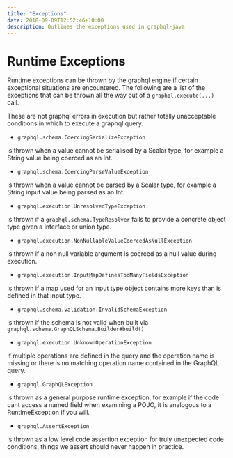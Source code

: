 ```yaml
---
title: "Exceptions"
date: 2018-09-09T12:52:46+10:00
description: Outlines the exceptions used in graphql-java
---
```

# Runtime Exceptions

Runtime exceptions can be thrown by the graphql engine if certain exceptional situations are encountered.  The following
are a list of the exceptions that can be thrown all the way out of a ``graphql.execute(...)`` call.

These are not graphql errors in execution but rather totally unacceptable conditions in which to execute a graphql query.

 -  `graphql.schema.CoercingSerializeException`

 is thrown when a value cannot be serialised by a Scalar type, for example
 a String value being coerced as an Int.


 -  `graphql.schema.CoercingParseValueException`

 is thrown when a value cannot be parsed by a Scalar type, for example
 a String input value being parsed as an Int.


 -  `graphql.execution.UnresolvedTypeException`

 is thrown if a `graphql.schema.TypeResolver` fails to provide a concrete
 object type given a interface or union type.


 -  `graphql.execution.NonNullableValueCoercedAsNullException`

 is thrown if a non null variable argument is coerced as a
 null value during execution.


 -  `graphql.execution.InputMapDefinesTooManyFieldsException`

 is thrown if a map used for an input type object contains
 more keys than is defined in that input type.


 -  `graphql.schema.validation.InvalidSchemaException`

 is thrown if the schema is not valid when built via
  `graphql.schema.GraphQLSchema.Builder#build()`

 -  `graphql.execution.UnknownOperationException`

if multiple operations are defined in the query and
the operation name is missing or there is no matching operation name
contained in the GraphQL query.

 -  `graphql.GraphQLException`

 is thrown as a general purpose runtime exception, for example if the code cant
 access a named field when examining a POJO, it is analogous to a RuntimeException if you will.


 -  `graphql.AssertException`

 is thrown as a low level code assertion exception for truly unexpected code conditions, things we assert
should never happen in practice.
